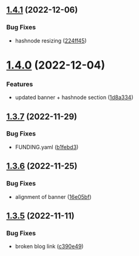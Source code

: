 ## [1.4.1](https://github.com/Pradumnasaraf/Pradumnasaraf/compare/v1.4.0...v1.4.1) (2022-12-06)


### Bug Fixes

* hashnode resizing ([224ff45](https://github.com/Pradumnasaraf/Pradumnasaraf/commit/224ff453d70de907f99a626e687324d3eff39daf))



# [1.4.0](https://github.com/Pradumnasaraf/Pradumnasaraf/compare/v1.3.7...v1.4.0) (2022-12-04)


### Features

* updated banner + hashnode section ([1d8a334](https://github.com/Pradumnasaraf/Pradumnasaraf/commit/1d8a3349cc550d2af0a78a98cb6593275d15a476))



## [1.3.7](https://github.com/Pradumnasaraf/Pradumnasaraf/compare/v1.3.6...v1.3.7) (2022-11-29)


### Bug Fixes

* FUNDING.yaml ([b1febd3](https://github.com/Pradumnasaraf/Pradumnasaraf/commit/b1febd35333d8f99d42c6aa4ae562182328cb383))



## [1.3.6](https://github.com/Pradumnasaraf/Pradumnasaraf/compare/v1.3.5...v1.3.6) (2022-11-25)


### Bug Fixes

* alignment of banner ([16e05bf](https://github.com/Pradumnasaraf/Pradumnasaraf/commit/16e05bffb809b4431131f24fbb5ede69b25e5477))



## [1.3.5](https://github.com/Pradumnasaraf/Pradumnasaraf/compare/v1.3.4...v1.3.5) (2022-11-11)


### Bug Fixes

* broken blog link ([c390e49](https://github.com/Pradumnasaraf/Pradumnasaraf/commit/c390e490c9158f316f9c0e89d466d2da7f019f7b))



